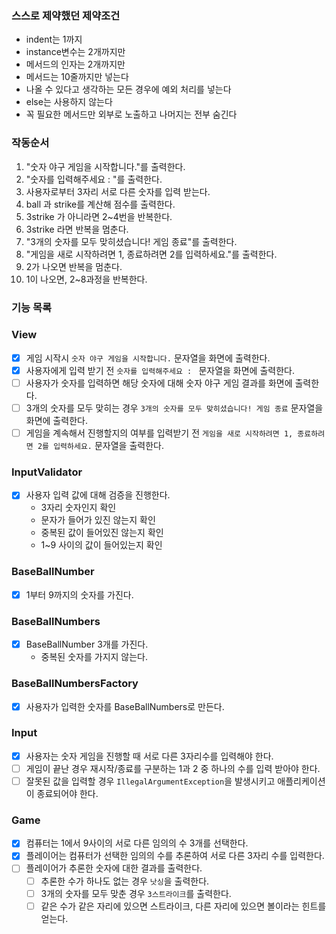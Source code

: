 ### 스스로 제약했던 제약조건
- indent는 1까지 
- instance변수는 2개까지만 
- 메서드의 인자는 2개까지만 
- 메서드는 10줄까지만 넣는다 
- 나올 수 있다고 생각하는 모든 경우에 예외 처리를 넣는다 
- else는 사용하지 않는다 
- 꼭 필요한 메서드만 외부로 노출하고 나머지는 전부 숨긴다



### 작동순서

1. "숫자 야구 게임을 시작합니다."를 출력한다.
2. "숫자를 입력해주세요 : "를 출력한다.
3. 사용자로부터 3자리 서로 다른 숫자를 입력 받는다.
4. ball 과 strike를 계산해 점수를 출력한다.
5. 3strike 가 아니라면 2~4번을 반복한다.
6. 3strike 라면 반복을 멈춘다.
7. "3개의 숫자를 모두 맞히셨습니다! 게임 종료"를 출력한다.
8. "게임을 새로 시작하려면 1, 종료하려면 2를 입력하세요."를 출력한다.
9. 2가 나오면 반복을 멈춘다.
10. 1이 나오면, 2~8과정을 반복한다.


### 기능 목록
### View
- [x]  게임 시작시 `숫자 야구 게임을 시작합니다.` 문자열을 화면에 출력한다.
- [x]  사용자에게 입력 받기 전 `숫자를 입력해주세요 : `  문자열을 화면에 출력한다.
- [ ]  사용자가 숫자를 입력하면 해당 숫자에 대해 숫자 야구 게임 결과를 화면에 출력한다.
- [ ]  3개의 숫자를 모두 맞히는 경우 `3개의 숫자를 모두 맞히셨습니다! 게임 종료` 문자열을 화면에 출력한다.
- [ ]  게임을 계속해서 진행할지의 여부를 입력받기 전 `게임을 새로 시작하려면 1, 종료하려면 2를 입력하세요.` 문자열을 출력한다.

### InputValidator
- [x] 사용자 입력 값에 대해 검증을 진행한다.
  - 3자리 숫자인지 확인
  - 문자가 들어가 있진 않는지 확인
  - 중복된 값이 들어있진 않는지 확인
  - 1~9 사이의 값이 들어있는지 확인

### BaseBallNumber
- [x] 1부터 9까지의 숫자를 가진다.

### BaseBallNumbers
- [x] BaseBallNumber 3개를 가진다.
  - 중복된 숫자를 가지지 않는다.

### BaseBallNumbersFactory
- [x] 사용자가 입력한 숫자를 BaseBallNumbers로 만든다.


### Input

- [x]  사용자는 숫자 게임을 진행할 때 서로 다른 3자리수를 입력해야 한다.
- [ ]  게임이 끝난 경우 재시작/종료를 구분하는 1과 2 중 하나의 수를 입력 받아야 한다.
- [ ]  잘못된 값을 입력할 경우 `IllegalArgumentException`을 발생시키고 애플리케이션이 종료되어야 한다.

### Game

- [x]  컴퓨터는 1에서 9사이의 서로 다른 임의의 수 3개를 선택한다.
- [x]  플레이어는 컴퓨터가 선택한 임의의 수를 추론하여 서로 다른 3자리 수를 입력한다.
- [ ]  플레이어가 추론한 숫자에 대한 결과를 출력한다.
    - [ ] 추론한 수가 하나도 없는 경우 `낫싱`을 출력한다.
    - [ ]  3개의 숫자를 모두 맞춘 경우 `3스트라이크`를 출력한다.
    - [ ]  같은 수가 같은 자리에 있으면 스트라이크, 다른 자리에 있으면 볼이라는 힌트를 얻는다.
